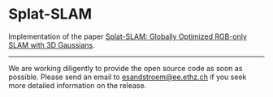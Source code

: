 # Splat-SLAM

Implementation of the paper [Splat-SLAM: Globally Optimized RGB-only SLAM with 3D Gaussians](https://arxiv.org/pdf/2405.16544). 

---

We are working diligently to provide the open source code as soon as possible. Please send an email to esandstroem@ee.ethz.ch if you seek more detailed information on the release.
